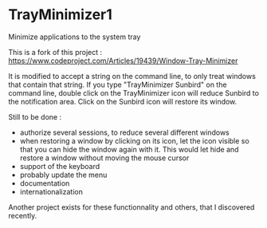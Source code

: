 # TrayMinimizer1
Minimize applications to the system tray

This is a fork of this project :
https://www.codeproject.com/Articles/19439/Window-Tray-Minimizer

It is modified to accept a string on the command line, to only treat windows that contain that string. 
If you type "TrayMinimizer Sunbird" on the command line, double click on the TrayMinimizer icon 
will reduce Sunbird to the notification area. Click on the Sunbird icon will restore its window.

Still to be done :
- authorize several sessions, to reduce several different windows
- when restoring a window by clicking on its icon, let the icon visible so that you can hide the window again with it.
This would let hide and restore a window without moving the mouse cursor
- support of the keyboard
- probably update the menu
- documentation
- internationalization

Another project exists for these functionnality and others, that I discovered recently.
